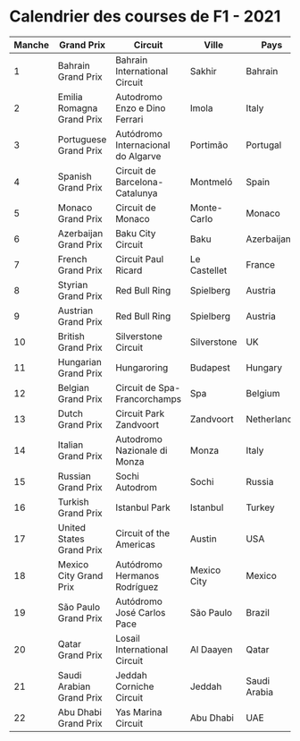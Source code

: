 # Calendrier des courses de F1 - 2021

| Manche | Grand Prix | Circuit | Ville | Pays | Date | Heure |
|--------|------------|---------|------|------|------|-------|
| 1 | Bahrain Grand Prix | Bahrain International Circuit | Sakhir | Bahrain | 2021-03-28 | 15:00:00Z |
| 2 | Emilia Romagna Grand Prix | Autodromo Enzo e Dino Ferrari | Imola | Italy | 2021-04-18 | 13:00:00Z |
| 3 | Portuguese Grand Prix | Autódromo Internacional do Algarve | Portimão | Portugal | 2021-05-02 | 14:00:00Z |
| 4 | Spanish Grand Prix | Circuit de Barcelona-Catalunya | Montmeló | Spain | 2021-05-09 | 13:00:00Z |
| 5 | Monaco Grand Prix | Circuit de Monaco | Monte-Carlo | Monaco | 2021-05-23 | 13:00:00Z |
| 6 | Azerbaijan Grand Prix | Baku City Circuit | Baku | Azerbaijan | 2021-06-06 | 12:00:00Z |
| 7 | French Grand Prix | Circuit Paul Ricard | Le Castellet | France | 2021-06-20 | 13:00:00Z |
| 8 | Styrian Grand Prix | Red Bull Ring | Spielberg | Austria | 2021-06-27 | 13:00:00Z |
| 9 | Austrian Grand Prix | Red Bull Ring | Spielberg | Austria | 2021-07-04 | 13:00:00Z |
| 10 | British Grand Prix | Silverstone Circuit | Silverstone | UK | 2021-07-18 | 14:00:00Z |
| 11 | Hungarian Grand Prix | Hungaroring | Budapest | Hungary | 2021-08-01 | 13:00:00Z |
| 12 | Belgian Grand Prix | Circuit de Spa-Francorchamps | Spa | Belgium | 2021-08-29 | 13:00:00Z |
| 13 | Dutch Grand Prix | Circuit Park Zandvoort | Zandvoort | Netherlands | 2021-09-05 | 13:00:00Z |
| 14 | Italian Grand Prix | Autodromo Nazionale di Monza | Monza | Italy | 2021-09-12 | 13:00:00Z |
| 15 | Russian Grand Prix | Sochi Autodrom | Sochi | Russia | 2021-09-26 | 12:00:00Z |
| 16 | Turkish Grand Prix | Istanbul Park | Istanbul | Turkey | 2021-10-10 | 12:00:00Z |
| 17 | United States Grand Prix | Circuit of the Americas | Austin | USA | 2021-10-24 | 19:00:00Z |
| 18 | Mexico City Grand Prix | Autódromo Hermanos Rodríguez | Mexico City | Mexico | 2021-11-07 | 19:00:00Z |
| 19 | São Paulo Grand Prix | Autódromo José Carlos Pace | São Paulo | Brazil | 2021-11-14 | 17:00:00Z |
| 20 | Qatar Grand Prix | Losail International Circuit | Al Daayen | Qatar | 2021-11-21 | 14:00:00Z |
| 21 | Saudi Arabian Grand Prix | Jeddah Corniche Circuit | Jeddah | Saudi Arabia | 2021-12-05 | 17:30:00Z |
| 22 | Abu Dhabi Grand Prix | Yas Marina Circuit | Abu Dhabi | UAE | 2021-12-12 | 13:00:00Z |
